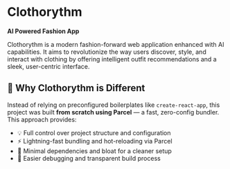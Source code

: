 # Clothorythm
**AI Powered Fashion App**

Clothorythm is a modern fashion-forward web application enhanced with AI capabilities. It aims to revolutionize the way users discover, style, and interact with clothing by offering intelligent outfit recommendations and a sleek, user-centric interface.

## 🚀 Why Clothorythm is Different

Instead of relying on preconfigured boilerplates like `create-react-app`, this project was built **from scratch using Parcel** — a fast, zero-config bundler. This approach provides:

- 💡 Full control over project structure and configuration
- ⚡ Lightning-fast bundling and hot-reloading via Parcel
- 🧱 Minimal dependencies and bloat for a cleaner setup
- 🔧 Easier debugging and transparent build process